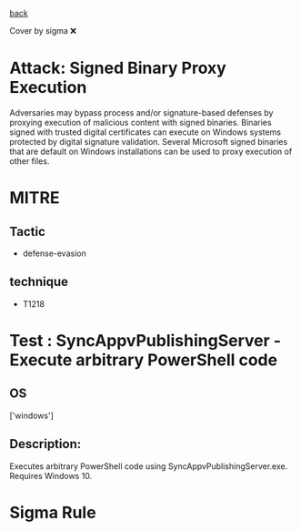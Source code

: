 [back](../index.md)

Cover by sigma :x: 

# Attack: Signed Binary Proxy Execution

 Adversaries may bypass process and/or signature-based defenses by proxying execution of malicious content with signed binaries. Binaries signed with trusted digital certificates can execute on Windows systems protected by digital signature validation. Several Microsoft signed binaries that are default on Windows installations can be used to proxy execution of other files.

# MITRE
## Tactic
  - defense-evasion

## technique
  - T1218

# Test : SyncAppvPublishingServer - Execute arbitrary PowerShell code

## OS

 ['windows']

## Description:

 Executes arbitrary PowerShell code using SyncAppvPublishingServer.exe. Requires Windows 10.


# Sigma Rule
